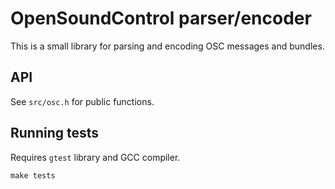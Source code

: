 # OpenSoundControl parser/encoder

This is a small library for parsing and encoding OSC messages and bundles.

## API

See `src/osc.h` for public functions.

## Running tests

Requires `gtest` library and GCC compiler.

```
make tests
```
